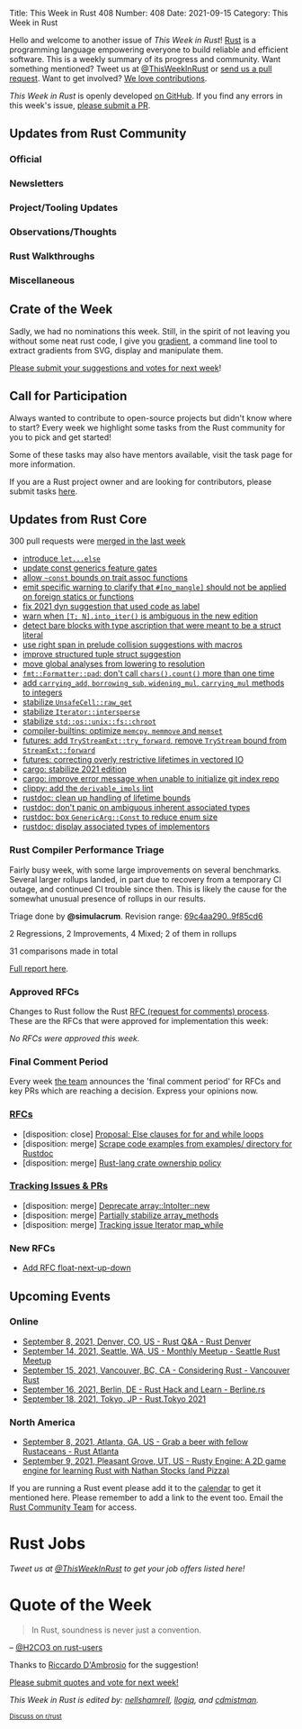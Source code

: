 Title: This Week in Rust 408
Number: 408
Date: 2021-09-15
Category: This Week in Rust

Hello and welcome to another issue of *This Week in Rust*!
[Rust](http://rust-lang.org) is a programming language empowering everyone to build reliable and efficient software.
This is a weekly summary of its progress and community.
Want something mentioned? Tweet us at [@ThisWeekInRust](https://twitter.com/ThisWeekInRust) or [send us a pull request](https://github.com/rust-lang/this-week-in-rust).
Want to get involved? [We love contributions](https://github.com/rust-lang/rust/blob/master/CONTRIBUTING.md).

*This Week in Rust* is openly developed [on GitHub](https://github.com/rust-lang/this-week-in-rust).
If you find any errors in this week's issue, [please submit a PR](https://github.com/rust-lang/this-week-in-rust/pulls).

## Updates from Rust Community

### Official

### Newsletters

### Project/Tooling Updates

### Observations/Thoughts

### Rust Walkthroughs

### Miscellaneous

## Crate of the Week

Sadly, we had no nominations this week. Still, in the spirit of not leaving you without some neat rust code, I give you [gradient](https://github.com/mazznoer/gradient-rs), a command line tool to extract gradients from SVG, display and manipulate them.

[Please submit your suggestions and votes for next week][submit_crate]!

[submit_crate]: https://users.rust-lang.org/t/crate-of-the-week/2704

## Call for Participation

Always wanted to contribute to open-source projects but didn't know where to start?
Every week we highlight some tasks from the Rust community for you to pick and get started!

Some of these tasks may also have mentors available, visit the task page for more information.

If you are a Rust project owner and are looking for contributors, please submit tasks [here][guidelines].

[guidelines]: https://users.rust-lang.org/t/twir-call-for-participation/4821

## Updates from Rust Core

300 pull requests were [merged in the last week][merged]

[merged]: https://github.com/search?q=is%3Apr+org%3Arust-lang+is%3Amerged+merged%3A2021-08-30..2021-09-06

* [introduce `let...else`](https://github.com/rust-lang/rust/pull/87688) 
* [update const generics feature gates](https://github.com/rust-lang/rust/pull/88369)
* [allow `~const` bounds on trait assoc functions](https://github.com/rust-lang/rust/pull/88418)
* [emit specific warning to clarify that `#[no_mangle]` should not be applied on foreign statics or functions](https://github.com/rust-lang/rust/pull/86376)
* [fix 2021 dyn suggestion that used code as label](https://github.com/rust-lang/rust/pull/88657)
* [warn when `[T; N].into_iter()` is ambiguous in the new edition](https://github.com/rust-lang/rust/pull/88503)
* [detect bare blocks with type ascription that were meant to be a struct literal](https://github.com/rust-lang/rust/pull/88598)
* [use right span in prelude collision suggestions with macros](https://github.com/rust-lang/rust/pull/88501)
* [improve structured tuple struct suggestion](https://github.com/rust-lang/rust/pull/88631)
* [move global analyses from lowering to resolution](https://github.com/rust-lang/rust/pull/88597)
* [`fmt::Formatter::pad`: don't call `chars().count()` more than one time](https://github.com/rust-lang/rust/pull/88560)
* [add `carrying_add`, `borrowing_sub`, `widening_mul`, `carrying_mul` methods to integers](https://github.com/rust-lang/rust/pull/85017)
* [stabilize `UnsafeCell::raw_get`](https://github.com/rust-lang/rust/pull/88551)
* [stabilize `Iterator::intersperse`](https://github.com/rust-lang/rust/pull/88548)
* [stabilize `std::os::unix::fs::chroot`](https://github.com/rust-lang/rust/pull/88177)
* [compiler-builtins: optimize `memcpy`, `memmove` and `memset`](https://github.com/rust-lang/compiler-builtins/pull/405)
* [futures: add `TryStreamExt::try_forward`, remove `TryStream` bound from `StreamExt::forward`](https://github.com/rust-lang/futures-rs/pull/2469)
* [futures: correcting overly restrictive lifetimes in vectored IO](https://github.com/rust-lang/futures-rs/pull/2484)
* [cargo: stabilize 2021 edition](https://github.com/rust-lang/cargo/pull/9800)
* [cargo: improve error message when unable to initialize git index repo](https://github.com/rust-lang/cargo/pull/9869)
* [clippy: add the `derivable_impls` lint](https://github.com/rust-lang/rust-clippy/pull/7570)
* [rustdoc: clean up handling of lifetime bounds](https://github.com/rust-lang/rust/pull/88604)
* [rustdoc: don't panic on ambiguous inherent associated types](https://github.com/rust-lang/rust/pull/88573)
* [rustdoc: box `GenericArg::Const` to reduce enum size](https://github.com/rust-lang/rust/pull/88574)
* [rustdoc: display associated types of implementors](https://github.com/rust-lang/rust/pull/88490)

### Rust Compiler Performance Triage

Fairly busy week, with some large improvements on several benchmarks. Several
larger rollups landed, in part due to recovery from a temporary CI outage,
and continued CI trouble since then. This is likely the cause for the
somewhat unusual presence of rollups in our results.

Triage done by **@simulacrum**.
Revision range: [69c4aa290..9f85cd6](https://perf.rust-lang.org/?start=69c4aa2901ffadf69deaf91b2f90604bcbc2eb36&end=9f85cd6f2ab2769c16e89dcdddb3e11d9736b351&absolute=false&stat=instructions%3Au)

2 Regressions, 2 Improvements, 4 Mixed; 2 of them in rollups

31 comparisons made in total

[Full report here](https://github.com/rust-lang/rustc-perf/blob/master/triage/2021-09-14.md).

### Approved RFCs

Changes to Rust follow the Rust [RFC (request for comments) process](https://github.com/rust-lang/rfcs#rust-rfcs). These
are the RFCs that were approved for implementation this week:

*No RFCs were approved this week.*

### Final Comment Period

Every week [the team](https://www.rust-lang.org/team.html) announces the
'final comment period' for RFCs and key PRs which are reaching a
decision. Express your opinions now.

### [RFCs](https://github.com/rust-lang/rfcs/labels/final-comment-period)

* [disposition: close] [Proposal: Else clauses for for and while loops](https://github.com/rust-lang/rfcs/pull/3163)
* [disposition: merge] [Scrape code examples from examples/ directory for Rustdoc](https://github.com/rust-lang/rfcs/pull/3123)
* [disposition: merge] [Rust-lang crate ownership policy](https://github.com/rust-lang/rfcs/pull/3119)

### [Tracking Issues & PRs](https://github.com/rust-lang/rust/labels/final-comment-period)

* [disposition: merge] [Deprecate array::IntoIter::new](https://github.com/rust-lang/rust/pull/88611)
* [disposition: merge] [Partially stabilize array_methods](https://github.com/rust-lang/rust/pull/88353)
* [disposition: merge] [Tracking issue Iterator map_while](https://github.com/rust-lang/rust/issues/68537)

### New RFCs

* [Add RFC float-next-up-down](https://github.com/rust-lang/rfcs/pull/3173)

## Upcoming Events

### Online

* [September 8, 2021, Denver, CO, US - Rust Q&A - Rust Denver](https://www.meetup.com/Rust-Boulder-Denver/events/279407152/)
* [September 14, 2021, Seattle, WA, US - Monthly Meetup - Seattle Rust Meetup](https://www.meetup.com/Seattle-Rust-Meetup/events/gskksryccmbsb/)
* [September 15, 2021, Vancouver, BC, CA - Considering Rust - Vancouver Rust](https://www.meetup.com/Vancouver-Rust/events/zkqvjsyccmbtb/)
* [September 16, 2021, Berlin, DE - Rust Hack and Learn - Berline.rs](https://berline.rs/)
* [September 18, 2021, Tokyo, JP - Rust.Tokyo 2021](https://rust.tokyo/)

### North America

* [September 8, 2021, Atlanta, GA, US - Grab a beer with fellow Rustaceans - Rust Atlanta](https://www.meetup.com/Rust-ATL/events/lhpkmsyccmblb/)
* [September 9, 2021, Pleasant Grove, UT, US - Rusty Engine: A 2D game engine for learning Rust with Nathan Stocks (and Pizza)](https://www.meetup.com/utah-rust/events/280470653/)

If you are running a Rust event please add it to the [calendar] to get
it mentioned here. Please remember to add a link to the event too.
Email the [Rust Community Team][community] for access.

[calendar]: https://www.google.com/calendar/embed?src=apd9vmbc22egenmtu5l6c5jbfc%40group.calendar.google.com
[community]: mailto:community-team@rust-lang.org

# Rust Jobs

*Tweet us at [@ThisWeekInRust](https://twitter.com/ThisWeekInRust) to get your job offers listed here!*

# Quote of the Week

> In Rust, soundness is never just a convention.

– [@H2CO3 on rust-users](https://users.rust-lang.org/t/rationale-behind-fn-fnmut-and-fnonce-design/64355/11)

Thanks to [Riccardo D'Ambrosio](https://users.rust-lang.org/t/twir-quote-of-the-week/328/1097) for the suggestion!

[Please submit quotes and vote for next week!](https://users.rust-lang.org/t/twir-quote-of-the-week/328)

*This Week in Rust is edited by: [nellshamrell](https://github.com/nellshamrell), [llogiq](https://github.com/llogiq), and [cdmistman](https://github.com/cdmistman).*

<small>[Discuss on r/rust](https://www.reddit.com/r/rust/comments/k5nsab/this_week_in_rust_367/)</small>
